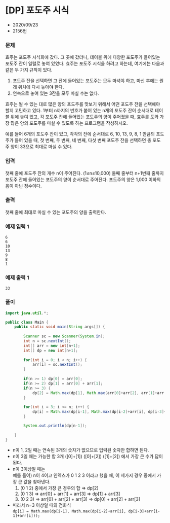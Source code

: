 # [DP] 포도주 시식

* 2020/09/23
* 2156번

### 문제

효주는 포도주 시식회에 갔다. 그 곳에 갔더니, 테이블 위에 다양한 포도주가 들어있는 포도주 잔이 일렬로 놓여 있었다. 효주는 포도주 시식을 하려고 하는데, 여기에는 다음과 같은 두 가지 규칙이 있다.

1. 포도주 잔을 선택하면 그 잔에 들어있는 포도주는 모두 마셔야 하고, 마신 후에는 원래 위치에 다시 놓아야 한다.
2. 연속으로 놓여 있는 3잔을 모두 마실 수는 없다.

효주는 될 수 있는 대로 많은 양의 포도주를 맛보기 위해서 어떤 포도주 잔을 선택해야 할지 고민하고 있다. 1부터 n까지의 번호가 붙어 있는 n개의 포도주 잔이 순서대로 테이블 위에 놓여 있고, 각 포도주 잔에 들어있는 포도주의 양이 주어졌을 때, 효주를 도와 가장 많은 양의 포도주를 마실 수 있도록 하는 프로그램을 작성하시오.

예를 들어 6개의 포도주 잔이 있고, 각각의 잔에 순서대로 6, 10, 13, 9, 8, 1 만큼의 포도주가 들어 있을 때, 첫 번째, 두 번째, 네 번째, 다섯 번째 포도주 잔을 선택하면 총 포도주 양이 33으로 최대로 마실 수 있다.

### 입력

첫째 줄에 포도주 잔의 개수 n이 주어진다. (1≤n≤10,000) 둘째 줄부터 n+1번째 줄까지 포도주 잔에 들어있는 포도주의 양이 순서대로 주어진다. 포도주의 양은 1,000 이하의 음이 아닌 정수이다.

### 출력

첫째 줄에 최대로 마실 수 있는 포도주의 양을 출력한다.

### 예제 입력 1

```
6
6
10
13
9
8
1
```

### 예제 출력 1

```
33
```

### 풀이

```java
import java.util.*;

public class Main {
    public static void main(String args[]) {
      
        Scanner sc = new Scanner(System.in);
        int n = sc.nextInt();
        int[] arr = new int[n+1];
        int[] dp = new int[n+1];
        
        for(int i = 0; i < n; i++) {
        	arr[i] = sc.nextInt();
        }
        
        if(n >= 1) dp[0] = arr[0];
        if(n >= 2) dp[1] = arr[0] + arr[1];
        if(n >= 3) {
        	dp[2] = Math.max(dp[1], Math.max(arr[0]+arr[2], arr[1]+arr[2]));
        } 
        
        for(int i = 3; i <= n; i++) {
        	dp[i] = Math.max(dp[i-1], Math.max(dp[i-2]+arr[i], dp[i-3]+arr[i-1]+arr[i]));
        }

        System.out.println(dp[n-1]);
        
    }
}
```

- n이 1, 2일 때는 연속된 3개의 숫자가 없으므로 입력된 숫자만 합하면 된다.
- n이 3일 때는 가능한 합 3개 ([0]+[1]) ([0]+[2]) ([1]+[2]) 에서 가장 큰 수가 답이 된다.
- n이 3이상일 때는  
예를 들어) n이 4이고 인덱스가 0 1 2 3 이라고 했을 때, 이 세가지 경우 중에서 가장 큰 값을 찾아낸다.  
  1. (0 1 2) 중에서 가장 큰 경우의 합 ⇒ dp[2]  
  2. (0 1 3) ⇒ arr[0] + arr[1] + arr[3] ⇒ dp[1] + arr[3]  
  3. (0 2 3) ⇒ arr[0] + arr[2] + arr[3] ⇒ dp[0] + arr[2] + arr[3]  
- 따라서 n=3 이상일 때의 점화식  
`dp[i] = Math.max(dp[i-1], Math.max(dp[i-2]+arr[i], dp[i-3]+arr[i-1]+arr[i]));`
